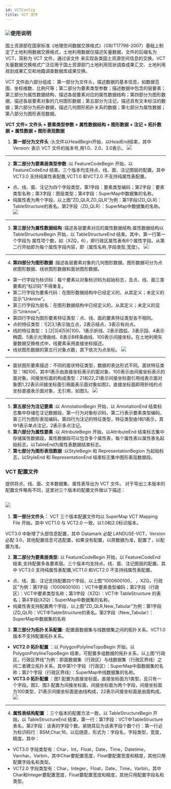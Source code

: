 ```yaml
---
id: VCTConfig
title: VCT 文件  
---  
```

### ![](../../img/read.gif)使用说明

国土资源部在国家标准《地理空间数据交换格式》（GB/T17798-2007）基础上制定了土地利用数据交换格式，土地利用数据仅描述矢量数据，文件的后缀名为VCT，简称为
VCT 文件，通过该文件
来实现各类国土资源空间信息的交换。VCT矢量数据交换格式广泛应用于国土资源部门土地利用现状调查成果汇交、土地利用规划成果汇交和地籍调查数据库成果交换。

VCT 文件由六部分组成：
第一部分为文件头，描述数据的基本信息，如数据范围、坐标维数、比例尺等；第二部分为要素类型参数；描述数据中包含的层要素；第三部分为属性数据结构，描述各层要素对应的属性数据结构；第四部分为图形数据，描述各层要素对象的几何图形数据；第五部分为注记，描述具有文本标注的数据；第六部分为拓扑数据，描述几何图形拓扑关系的数据；第七部分为属性数据；第八部分为图形表现数据。

**VCT 文件= 文件头 + 要素类型参数 + 属性数据结构 + 图形数据 + 注记 + 拓扑数据 + 属性数据 + 图形表现数据**

1. **第一部分为文件头** :头文件以HeadBegin开始，以HeadEnd结束，其中 Version: 表示 VCT 文件的版本号,用1.0、2.0、3.0表示。  ![](img/VCTHead.png)  
---  
2. **第二部分为要素层类型参数** :以 FeatureCodeBegin 开始，以 FeatureCodeEnd 结束。三个版本均支持点、线、面、注记图层的配置。其中 VCT3.0 支持纯属性表配置,VCT1.0 和VCT2.0 不支持纯属性表配置。 
* 点、线、面、注记为四个字段类型，第1字段：要素类型编码；第2字段：要素类型名称；第3字段：图层类型；第4字段：SuperMap中数据集的名称。
* 纯属性表为两个字段，以上图“ZD_QLR,ZD_QLR”为例：第1字段(ZD_QLR)：TableStructure的表名。第2字段（ZD_QLR）：SuperMap中数据集的名称。
![](img/VCTFeatureCode.png)  
---  
3. **第三部分为属性数据结构** :描述各层要素对应的属性数据结构.属性数据结构以 TableStructureBegin 开始，以 TableStructureEnd 结束。其中，第一行第一个字段为 属性项个数，如（XZQ，6），即行政区属性表有6个属性字段。从第二行开始即为每个属性字段内容，即（属性名称,字段类型,宽度）。  ![](img/VCTTableStructure.png)  
---  
4. **第四部分为图形数据** :描述各层要素对象的几何图形数据。图形数据可分为点状图形数据、线状图形数据和面状图形数据。 
* 第一行字段为标识码：每个要素以对象标识码为起始标志，且点、线、面三类要素的“标识码”不得重复。
* 第二行字段为要素代码：在图形数据结构中已经定义的，从其定义；未定义的显示“Unknow”。
* 第三行字段为层名：在图形数据结构中已经定义的，从其定义；未定义的显示“Unknow”。
* 第四行字段为图形要素特征类型：点、线、面的要素特征类型各不相同。 
* 点的特征类型：1|2|3,1表示独立点，2表示结点，3表示有向点。
* 线的特征类型：１|2|3|4|5|6|100，1表示折线、2表示圆弧、3表示园、4表示椭圆、5表示光滑曲线、6表示B样条曲线、100表示间接坐标。在土地利用矢量数据交换格式中，线要素采用直接坐标描述。 
* 线状图形数据的第五行对象点数，其下依次为点坐标。
![](img/VCTpoint.png)  
---  
* 面状图形要素描述：不同的面状特征类型，数据的表达形式不同。面状特征类型：1和100，其中1表示由直接坐标表示的面对象，100表示由间接坐标表示的面对象。间接坐标面的构成类型：21和22,21表示间接坐标面引用线表示面对象图1,22表示间接坐标面引用面表示面对象如图2。直接坐标面即用折线的点坐标直接表示面对象，无引用，如图3。  ![](img/VCTRegion.png)  
---  
5. **第五部分为注记要素** :以 AnnotationBegin 开始，以 AnnotationEnd 结束标志集中存储在注记数据段，第一行为对象标识码，第二行表示要素类型编码，第三行为图形表现编码，第四行为注记的特征类型，特征类型由1和1表示，其中1表示单点注记，2表示多点注记。 
6. **第六部分为属性要素** :以 AttributeBegin 开始，以AttributeEnd 结束标志集中存储属性数据段，属性数据段可以包含多个属性表，每个属性表以属性表名起始标志，以TableEnd为属性表数据结束标志。
7. **第七部分为图形表现数据** :以StyleBegin 和 RepresentationBegion 为起始标志，以StyleEnd 和 RepresentationEnd 结束标志集中图形表现数据段。

### VCT 配置文件

提供将点、线、面、文本数据集、属性表导出为 VCT 文件。 对于导出三本版本的配置文件略有不同，这里对三个版本的配置文件做以下描述：

![](img/VCTConfigCompare.png)  
---  
1. **第一部分文件头：** VCT 三个版本配置文件均以 SuperMap VCT Mapping File 开始，其中 VCT1.0 与 VCT2.0 一致，以1.0和2.0标识版本。 

VCT3.0 中新增了头部信息配置，其中 Datamark 必配 LANDUSE-VCT，Version 必配
3.0，其他配置信息可选配置，如果没有配置，以原数据为准，配置了，以配置为准。

2. **第二部分为要素层类型:** 以 FeatureCodeBegin 开始，以 FeatureCodeEnd 结束,支持配置多各要素层。三个版本均支持点、线、面、注记图层的配置。其中 VCT3.0 支持纯属性表配置,VCT1.0 和VCT2.0 不支持纯属性表配置。 
* 点、线、面、注记支持配置四个字段，以上图“1000600100， ，XZQ，行政区”为例：第1字段（1000600100）：VCT中要素类型编码；第2字段（行政区）：VCT中要素类型名称；第3字段（XZQ）：VCT中 TableStructure 的表名；第4字段(XZQ)：SuperMap中数据集的名称。
* 纯属性表支持配置两个字段，以上图“ZD_QLR,New_Tabular”为例：第1字段(ZD_QLR)：VCT中TableStructure的表名。第2字段（New_Tabular）：SuperMap中数据集的名称
3. **第三部分为拓扑关系配置:** :配置面数据集与线数据集之间的拓扑关系。VCT1.0 版本不支持配置拓扑关系。 
* **VCT2.0 拓扑配置** ：以 PolygonPolylineTopoBegin 开始，以 PolygonPolylineTopoBegin 结束，可配置多组数据的拓扑关系，以上图“行政区，行政区界线”为例：即面数据集（行政区）与线数据集（行政区界线）之间二者建立拓扑关系，其中第1个字段（行政区）：SuperMap中面数据集的名称；第2个字段（行政区界线）：SuperMap中线数据集的名称。
* **VCT3.0 拓扑配置** ：图1 配置为直接坐标面，直接坐标面为1类型，且只有一个字段。图2、图3 配置为间接坐标面，间接坐标面为两个字段，间接坐标面为100类型，21表示间接坐标面是由线构成，22表示间接坐标面是由面构成。  ![](img/Topology.png)  
---  
4. **属性表结构配置** ：三个版本的配置方法一致，以 TableStructureBegin 开始，以 TableStructureEnd 结束，第一行：第1字段：VCT中TableStructure表名，第2字段：该表的字段个数。紧随其后为该表字段个数个行：第一行必为标识码行：BSM,Char,16，以后随意，形式为：字段名，字段类型，宽度，精度。其中： 
* VCT3.0 字段类型有：Char，Int，Float，Date，Time，Datetime，Varchar。Varbin，其中Char要配置宽度，Float要配置宽度和精度，其他只用配置字段名和类型。
* VCT2.0 字段类型有：Char，Integer，Float，Date，Time，Varbin，其中Char和Integer要配置宽度，Float要配置宽度和精度，其他只用配置字段名和类型。

